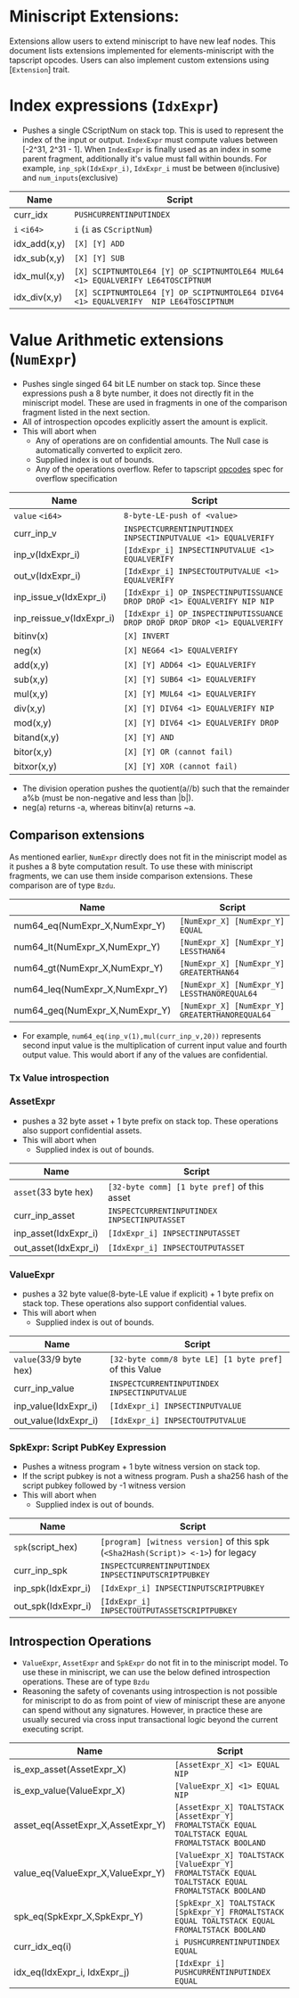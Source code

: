 # Miniscript Extensions:

Extensions allow users to extend miniscript to have new leaf nodes. This document lists
extensions implemented for elements-miniscript with the tapscript opcodes. Users can
also implement custom extensions using [`Extension`] trait.

# Index expressions (`IdxExpr`)
- Pushes a single CScriptNum on stack top. This is used to represent the index of the input or output. `IndexExpr` must
compute values between [-2^31, 2^31 - 1]. When `IndexExpr` is finally used as an index in some parent fragment, additionally
it's value must fall within bounds. For example, `inp_spk(IdxExpr_i)`, `IdxExpr_i` must be between `0`(inclusive) and
`num_inputs`(exclusive)

Name                    | Script
---                     | ---
curr_idx                | `PUSHCURRENTINPUTINDEX`
`i` `<i64>`             | `i` (`i` as `CScriptNum`)
idx_add(x,y)            | `[X] [Y] ADD`
idx_sub(x,y)            | `[X] [Y] SUB`
idx_mul(x,y)            | `[X] SCIPTNUMTOLE64 [Y] OP_SCIPTNUMTOLE64 MUL64 <1> EQUALVERIFY LE64TOSCIPTNUM`
idx_div(x,y)            | `[X] SCIPTNUMTOLE64 [Y] OP_SCIPTNUMTOLE64 DIV64 <1> EQUALVERIFY  NIP LE64TOSCIPTNUM`

# Value Arithmetic extensions (`NumExpr`)

- Pushes single singed 64 bit LE number on stack top. Since these expressions push a 8 byte number, it does not directly
fit in the miniscript model. These are used in fragments in one of the comparison fragment listed in the next section.
- All of introspection opcodes explicitly assert the amount is explicit.
- This will abort when
    - Any of operations are on confidential amounts. The Null case is automatically converted to explicit zero.
    - Supplied index is out of bounds.
    - Any of the operations overflow. Refer to tapscript [opcodes](https://github.com/ElementsProject/elements/blob/master/doc/tapscript_opcodes.md) spec for overflow specification

Name                    | Script
---                     | ---
`value` `<i64>`         | `8-byte-LE-push of <value>`
curr_inp_v              | `INSPECTCURRENTINPUTINDEX INPSECTINPUTVALUE <1> EQUALVERIFY`
inp_v(IdxExpr_i)        | `[IdxExpr_i] INPSECTINPUTVALUE <1> EQUALVERIFY`
out_v(IdxExpr_i)        | `[IdxExpr_i] INPSECTOUTPUTVALUE <1> EQUALVERIFY`
inp_issue_v(IdxExpr_i)  | `[IdxExpr_i] OP_INSPECTINPUTISSUANCE DROP DROP <1> EQUALVERIFY NIP NIP`
inp_reissue_v(IdxExpr_i)| `[IdxExpr_i] OP_INSPECTINPUTISSUANCE DROP DROP DROP DROP <1> EQUALVERIFY`
bitinv(x)               | `[X] INVERT`
neg(x)                  | `[X] NEG64 <1> EQUALVERIFY`
add(x,y)                | `[X] [Y] ADD64 <1> EQUALVERIFY`
sub(x,y)                | `[X] [Y] SUB64 <1> EQUALVERIFY`
mul(x,y)                | `[X] [Y] MUL64 <1> EQUALVERIFY`
div(x,y)                | `[X] [Y] DIV64 <1> EQUALVERIFY NIP`
mod(x,y)                | `[X] [Y] DIV64 <1> EQUALVERIFY DROP`
bitand(x,y)             | `[X] [Y] AND`
bitor(x,y)              | `[X] [Y] OR (cannot fail)`
bitxor(x,y)             | `[X] [Y] XOR (cannot fail)`


- The division operation pushes the quotient(a//b) such that the remainder a%b (must be non-negative and less than |b|).
- neg(a) returns -a, whereas bitinv(a) returns ~a.

## Comparison extensions

As mentioned earlier, `NumExpr` directly does not fit in the miniscript model as it pushes a 8 byte computation result.
To use these with miniscript fragments, we can use them inside comparison extensions. These comparison are of type `Bzdu`.

Name                                    | Script
---                                     | ---
num64_eq(NumExpr_X,NumExpr_Y)           | `[NumExpr_X] [NumExpr_Y] EQUAL`
num64_lt(NumExpr_X,NumExpr_Y)           | `[NumExpr_X] [NumExpr_Y] LESSTHAN64`
num64_gt(NumExpr_X,NumExpr_Y)           | `[NumExpr_X] [NumExpr_Y] GREATERTHAN64`
num64_leq(NumExpr_X,NumExpr_Y)          | `[NumExpr_X] [NumExpr_Y] LESSTHANOREQUAL64`
num64_geq(NumExpr_X,NumExpr_Y)          | `[NumExpr_X] [NumExpr_Y] GREATERTHANOREQUAL64`

- For example, `num64_eq(inp_v(1),mul(curr_inp_v,20))` represents second input value is the multiplication of
current input value and fourth output value. This would abort if any of the values are confidential.

### Tx Value introspection

### AssetExpr

- pushes a 32 byte asset + 1 byte prefix on stack top. These operations also support confidential assets.
- This will abort when
     - Supplied index is out of bounds.

Name                    | Script
---                     | ---
`asset`(33 byte hex)    | `[32-byte comm] [1 byte pref]` of this asset
curr_inp_asset          | `INSPECTCURRENTINPUTINDEX INPSECTINPUTASSET`
inp_asset(IdxExpr_i)    | `[IdxExpr_i] INPSECTINPUTASSET`
out_asset(IdxExpr_i)    | `[IdxExpr_i] INPSECTOUTPUTASSET`

### ValueExpr

- pushes a 32 byte value(8-byte-LE value if explicit)  + 1 byte prefix on stack top. These operations also support confidential values.
- This will abort when
     - Supplied index is out of bounds.

Name                    | Script
---                     | ---
`value`(33/9 byte hex)  | `[32-byte comm/8 byte LE] [1 byte pref]` of this Value
curr_inp_value          | `INSPECTCURRENTINPUTINDEX INPSECTINPUTVALUE`
inp_value(IdxExpr_i)    | `[IdxExpr_i] INPSECTINPUTVALUE`
out_value(IdxExpr_i)    | `[IdxExpr_i] INPSECTOUTPUTVALUE`

### SpkExpr: Script PubKey Expression

- Pushes a witness program + 1 byte witness version on stack top.
- If the script pubkey is not a witness program. Push a sha256 hash of the script pubkey followed by -1 witness version
- This will abort when
    - Supplied index is out of bounds.

Name                    | Script
---                     | ---
`spk`(script_hex)       | `[program] [witness version]` of this spk (`<Sha2Hash(Script)> <-1>`) for legacy
curr_inp_spk            | `INSPECTCURRENTINPUTINDEX INPSECTINPUTSCRIPTPUBKEY`
inp_spk(IdxExpr_i)      | `[IdxExpr_i] INPSECTINPUTSCRIPTPUBKEY`
out_spk(IdxExpr_i)      | `[IdxExpr_i] INPSECTOUTPUTASSETSCRIPTPUBKEY`

## Introspection Operations

- `ValueExpr`, `AssetExpr` and `SpkExpr` do not fit in to the miniscript model. To use these
in miniscript, we can use the below defined introspection operations. These are of type `Bzdu`
- Reasoning the safety of covenants using introspection is not possible for miniscript to do as
from point of view of miniscript these are anyone can spend without any signatures. However, in
practice these are usually secured via cross input transactional logic beyond the current executing script.

Name                                    | Script
---                                     | ---
is_exp_asset(AssetExpr_X)               | `[AssetExpr_X] <1> EQUAL NIP`
is_exp_value(ValueExpr_X)               | `[ValueExpr_X] <1> EQUAL NIP`
asset_eq(AssetExpr_X,AssetExpr_Y)       | `[AssetExpr_X] TOALTSTACK [AssetExpr_Y] FROMALTSTACK EQUAL TOALTSTACK EQUAL FROMALTSTACK BOOLAND`
value_eq(ValueExpr_X,ValueExpr_Y)       | `[ValueExpr_X] TOALTSTACK [ValueExpr_Y] FROMALTSTACK EQUAL TOALTSTACK EQUAL FROMALTSTACK BOOLAND`
spk_eq(SpkExpr_X,SpkExpr_Y)             | `[SpkExpr_X] TOALTSTACK [SpkExpr_Y] FROMALTSTACK EQUAL TOALTSTACK EQUAL FROMALTSTACK BOOLAND`
curr_idx_eq(i)	                        | `i PUSHCURRENTINPUTINDEX EQUAL`
idx_eq(IdxExpr_i, IdxExpr_j)            | `[IdxExpr_i] PUSHCURRENTINPUTINDEX EQUAL`
